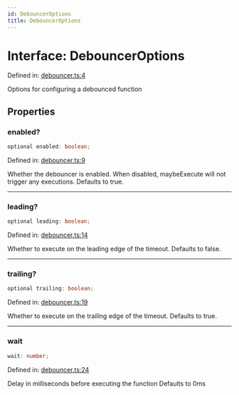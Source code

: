 ```yaml
---
id: DebouncerOptions
title: DebouncerOptions
---
```


<!-- DO NOT EDIT: this page is autogenerated from the type comments -->

# Interface: DebouncerOptions

Defined in: [debouncer.ts:4](https://github.com/TanStack/pacer/blob/main/packages/pacer/src/debouncer.ts#L4)

Options for configuring a debounced function

## Properties

### enabled?

```ts
optional enabled: boolean;
```

Defined in: [debouncer.ts:9](https://github.com/TanStack/pacer/blob/main/packages/pacer/src/debouncer.ts#L9)

Whether the debouncer is enabled. When disabled, maybeExecute will not trigger any executions.
Defaults to true.

***

### leading?

```ts
optional leading: boolean;
```

Defined in: [debouncer.ts:14](https://github.com/TanStack/pacer/blob/main/packages/pacer/src/debouncer.ts#L14)

Whether to execute on the leading edge of the timeout.
Defaults to false.

***

### trailing?

```ts
optional trailing: boolean;
```

Defined in: [debouncer.ts:19](https://github.com/TanStack/pacer/blob/main/packages/pacer/src/debouncer.ts#L19)

Whether to execute on the trailing edge of the timeout.
Defaults to true.

***

### wait

```ts
wait: number;
```

Defined in: [debouncer.ts:24](https://github.com/TanStack/pacer/blob/main/packages/pacer/src/debouncer.ts#L24)

Delay in milliseconds before executing the function
Defaults to 0ms

